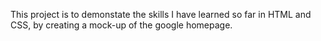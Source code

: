This project is to demonstate the skills I have learned so far in HTML and CSS, by creating a mock-up of the google homepage.